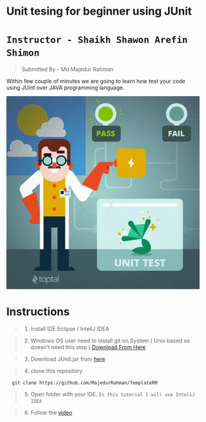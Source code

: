 # Unit tesing for beginner using JUnit 
# `Instructor - Shaikh Shawon Arefin Shimon`

> Submitted By - Md Majedur Rahman

Within few couple of minutes we are going to learn how test your code using JUint over JAVA programming language. 


![](header.jpg)



# Instructions 

> 1. Install IDE  Eclipse / InteliJ IDEA

> 2. Windows OS user need to install git on System ( Unix based os doesn't need this step ) [Download From Here](https://git-scm.com/downloads)

> 3. Download JUnit.jar from  [here](https://github.com/MajedurRahmanMmr/JUnitAndGit/raw/master/junit-4.10.jar)

> 4. clone this repository

      git clone https://github.com/MajedurRahman/TemplateRM 
      
> 5. Open folder with your IDE. `In this tutorial I will use InteliJ IDEA`

> 6. Follow the [video](https://www.youtube.com)








